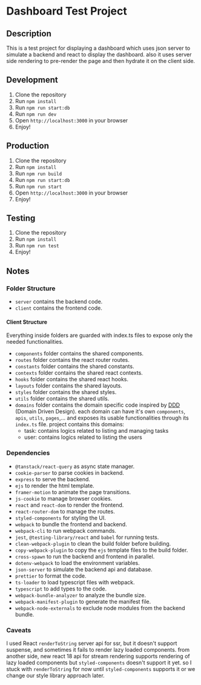 # Dashboard Test Project
## Description
This is a test project for displaying a dashboard which uses json server to simulate a backend and react to display the dashboard. also it uses server side rendering to pre-render the page and then hydrate it on the client side.
## Development
1. Clone the repository
2. Run `npm install`
3. Run `npm run start:db`
4. Run `npm run dev`
5. Open `http://localhost:3000` in your browser
6. Enjoy!
## Production
1. Clone the repository
2. Run `npm install`
3. Run `npm run build`
4. Run `npm run start:db`
5. Run `npm run start`
6. Open `http://localhost:3000` in your browser
7. Enjoy!

## Testing
1. Clone the repository
2. Run `npm install`
3. Run `npm run test`
4. Enjoy!


## Notes
### Folder Structure
- `server` contains the backend code.
- `client` contains the frontend code.

#### Client Structure
Everything inside folders are guarded with index.ts files to expose only the needed functionalities.
- `components` folder contains the shared components.
- `routes` folder contains the react router routes.
- `constants` folder contains the shared constants.
- `contexts` folder contains the shared react contexts.
- `hooks` folder contains the shared react hooks.
- `layouts` folder contains the shared layouts.
- `styles` folder contains the shared styles.
- `utils` folder contains the shared utils.
- `domains` folder contains the domain specific code inspired by [DDD](https://en.wikipedia.org/wiki/Domain-driven_design) (Domain Driven Design). each domain can have it's own `components`, `apis`, `utils`, `pages`,... and exposes its usable functionalities through its `index.ts` file. project contains this domains:
    - task: contains logics related to listing and managing tasks
    - user: contains logics related to listing the users

### Dependencies
- `@tanstack/react-query` as async state manager.
- `cookie-parser` to parse cookies in backend.
- `express` to serve the backend.
- `ejs` to render the html template.
- `framer-motion` to animate the page transitions.
- `js-cookie` to manage browser cookies.
- `react` and `react-dom` to render the frontend.
- `react-router-dom` to manage the routes.
- `styled-components` for styling the UI.
- `webpack` to bundle the frontend and backend.
- `webpack-cli` to run webpack commands.
- `jest`, `@testing-library/react` and `babel` for running tests.
- `clean-webpack-plugin` to clean the build folder before building.
- `copy-webpack-plugin` to copy the `ejs` template files to the build folder.
- `cross-spawn` to run the backend and frontend in parallel.
- `dotenv-webpack` to load the environment variables.
- `json-server` to simulate the backend api and database.
- `prettier` to format the code.
- `ts-loader` to load typescript files with webpack.
- `typescript` to add types to the code.
- `webpack-bundle-analyzer` to analyze the bundle size.
- `webpack-manifest-plugin` to generate the manifest file.
- `webpack-node-externals` to exclude node modules from the backend bundle.

### Caveats
I used React `renderToString` server api for ssr, but it doesn't support suspense, and sometimes it fails to render lazy loaded components. from another side, new react 18 api for stream rendering supports rendering of lazy loaded components but `styled-components` doesn't support it yet. so I stuck with `renderToString` for now until `styled-components` supports it or we change our style library approach later.
